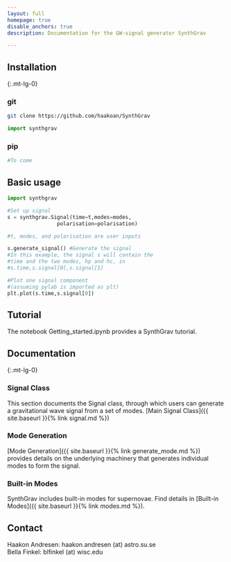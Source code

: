 ```yaml
---
layout: full
homepage: true
disable_anchors: true
description: Documentation for the GW-signal generator SynthGrav

---
```


<div class="row">
<div class="col-lg-6" markdown="1">

## Installation
{:.mt-lg-0}

### git
   ```bash
  git clone https://github.com/haakoan/SynthGrav
  ```

  ```python
  import synthgrav
  ```

### pip
  ```bash
  #To come 
  ```

## Basic usage

```python
import synthgrav

#Set up signal
s = synthgrav.Signal(time=t,modes=modes,
                polarisation=polarisation) 

#t, modes, and polarisation are user inputs

s.generate_signal() #Generate the signal
#In this example, the signal s will contain the 
#time and the two modes, hp and hc, in
#s.time,s.signal[0],s.signal[1]

#Plot one signal component 
#(assuming pylab is imported as plt)
plt.plot(s.time,s.signal[0]) 
```

## Tutorial
The notebook Getting_started.ipynb provides a SynthGrav tutorial.
</div>
<div class="col-lg-6" markdown="1">

## Documentation
{:.mt-lg-0}
### Signal Class
This section documents the Signal class, through which users can generate a gravitational wave signal from a set of modes.
[Main Signal Class]({{ site.baseurl }}{% link signal.md %})

### Mode Generation
[Mode Generation]({{ site.baseurl }}{% link generate_mode.md %}) provides details on the underlying machinery that generates individual modes to form the signal.

### Built-in Modes
SynthGrav includes built-in modes for supernovae. 
Find details in [Built-in Modes]({{ site.baseurl }}{% link modes.md %}).

## Contact
Haakon Andresen: haakon.andresen (at) astro.su.se <br>
Bella Finkel: blfinkel (at) wisc.edu

</div>
</div>
